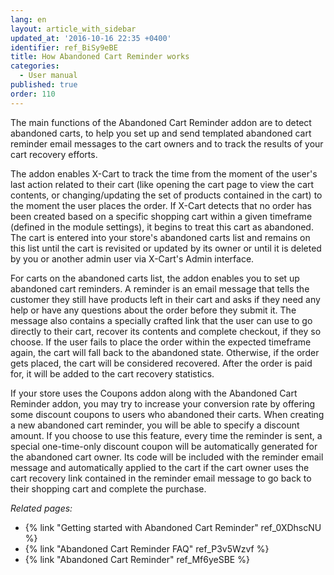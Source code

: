 ```yaml
---
lang: en
layout: article_with_sidebar
updated_at: '2016-10-16 22:35 +0400'
identifier: ref_BiSy9eBE
title: How Abandoned Cart Reminder works
categories:
  - User manual
published: true
order: 110
---
```

The main functions of the Abandoned Cart Reminder addon are to detect abandoned carts, to help you set up and send templated abandoned cart reminder email messages to the cart owners and to track the results of your cart recovery efforts.

The addon enables X-Cart to track the time from the moment of the user's last action related to their cart (like opening the cart page to view the cart contents, or changing/updating the set of products contained in the cart) to the moment the user places the order. If X-Cart detects that no order has been created based on a specific shopping cart within a given timeframe (defined in the module settings), it begins to treat this cart as abandoned. The cart is entered into your store's abandoned carts list and remains on this list until the cart is revisited or updated by its owner or until it is deleted by you or another admin user via X-Cart's Admin interface.

For carts on the abandoned carts list, the addon enables you to set up abandoned cart reminders. A reminder is an email message that tells the customer they still have products left in their cart and asks if they need any help or have any questions about the order before they submit it. The message also contains a specially crafted link that the user can use to go directly to their cart, recover its contents and complete checkout, if they so choose. If the user fails to place the order within the expected timeframe again, the cart will fall back to the abandoned state. Otherwise, if the order gets placed, the cart will be considered recovered. After the order is paid for, it will be added to the cart recovery statistics.

If your store uses the Coupons addon along with the Abandoned Cart Reminder addon, you may try to increase your conversion rate by offering some discount coupons to users who abandoned their carts. When creating a new abandoned cart reminder, you will be able to specify a discount amount. If you choose to use this feature, every time the reminder is sent, a special one-time-only discount coupon will be automatically generated for the abandoned cart owner. Its code will be included with the reminder email message and automatically applied to the cart if the cart owner uses the cart recovery link contained in the reminder email message to go back to their shopping cart and complete the purchase.

_Related pages:_

*   {% link "Getting started with Abandoned Cart Reminder" ref_0XDhscNU %}
*   {% link "Abandoned Cart Reminder FAQ" ref_P3v5Wzvf %}
*   {% link "Abandoned Cart Reminder" ref_Mf6yeSBE %}
